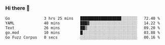 ### Hi there 👋

<!--
**yeya24/yeya24** is a ✨ _special_ ✨ repository because its `README.md` (this file) appears on your GitHub profile.

Here are some ideas to get you started:

- 🔭 I’m currently working on ...
- 🌱 I’m currently learning ...
- 👯 I’m looking to collaborate on ...
- 🤔 I’m looking for help with ...
- 💬 Ask me about ...
- 📫 How to reach me: ...
- 😄 Pronouns: ...
- ⚡ Fun fact: ...
-->

<!--START_SECTION:waka-->

```txt
Go               3 hrs 25 mins   ██████████████████░░░░░░░   72.40 %
YAML             40 mins         ███▓░░░░░░░░░░░░░░░░░░░░░   14.22 %
Text             26 mins         ██▒░░░░░░░░░░░░░░░░░░░░░░   09.20 %
go.mod           10 mins         █░░░░░░░░░░░░░░░░░░░░░░░░   03.88 %
Go Fuzz Corpus   0 secs          ░░░░░░░░░░░░░░░░░░░░░░░░░   00.16 %
```

<!--END_SECTION:waka-->
